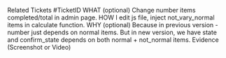 Related Tickets
#TicketID
WHAT (optional)
Change number items completed/total in admin page.
HOW
I edit js file, inject not_vary_normal items in calculate function.
WHY (optional)
Because in previous version - number just depends on normal items. But in new version, we have state and confirm_state depends on both normal + not_normal items.
Evidence (Screenshot or Video)
